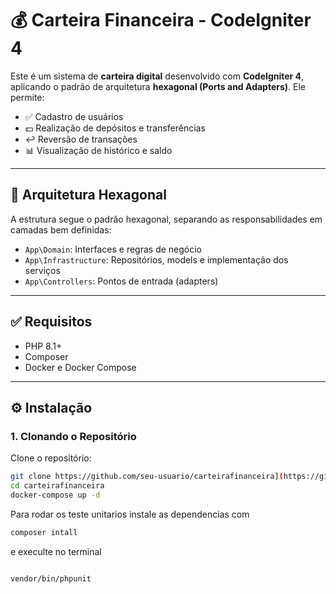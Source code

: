 # 💰 Carteira Financeira - CodeIgniter 4

Este é um sistema de **carteira digital** desenvolvido com **CodeIgniter 4**, aplicando o padrão de arquitetura **hexagonal (Ports and Adapters)**. Ele permite:

- ✅ Cadastro de usuários
- 💵 Realização de depósitos e transferências
- ↩️ Reversão de transações
- 📊 Visualização de histórico e saldo

---

## 📁 Arquitetura Hexagonal

A estrutura segue o padrão hexagonal, separando as responsabilidades em camadas bem definidas:

- `App\Domain`: Interfaces e regras de negócio
- `App\Infrastructure`: Repositórios, models e implementação dos serviços
- `App\Controllers`: Pontos de entrada (adapters)

---

## ✅ Requisitos

- PHP 8.1+
- Composer
- Docker e Docker Compose


---

## ⚙️ Instalação

### 1. Clonando o Repositório

Clone o repositório:

```bash
git clone https://github.com/seu-usuario/carteirafinanceira](https://github.com/alisson-C-angular-php/carteira.git
cd carteirafinanceira
docker-compose up -d
```

Para rodar os teste unitarios instale as dependencias com
```bash
composer intall
```

e execulte no terminal 

```bash

vendor/bin/phpunit           
```

